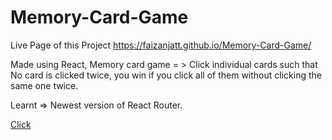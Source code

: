 # Memory-Card-Game

Live Page of this Project
https://faizanjatt.github.io/Memory-Card-Game/


Made using React,
Memory card game = > Click individual cards such that No card is clicked twice, you win if you click all of them without clicking the same one twice.

Learnt => Newest version of  React Router.

<a href="https://faizanjatt.github.io/Memory-Card-Game/">Click</a>
